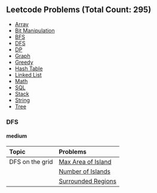 ## Leetcode Problems (Total Count: 295)

- [Array](#array)
- [Bit Manipulation](#bit)
- [BFS](#bfs)
- [DFS](#dfs)
- [DP](#dp)
- [Graph](#graph)
- [Greedy](#greedy)
- [Hash Table](#hash)
- [Linked List](#ll)
- [Math](#math)
- [SQL](#sql)
- [Stack](#stack)
- [String](#string)
- [Tree](#tree)

### DFS
#### medium
| Topic | Problems |
| :-------- | :---------------- |
| DFS on the grid | [Max Area of Island](Medium/DFS/MaxAreaOfIsland.java) |
|  | [Number of Islands](Medium/DFS/NumberofIslands.java) |
|  | [Surrounded Regions](Medium/DFS/SurroundedRegions.java) |
